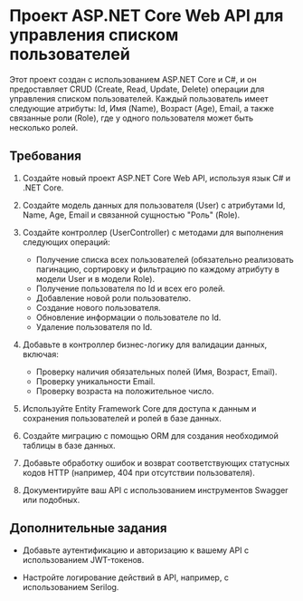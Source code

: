 # Проект ASP.NET Core Web API для управления списком пользователей

Этот проект создан с использованием ASP.NET Core и C#, и он предоставляет CRUD (Create, Read, Update, Delete) операции для управления списком пользователей. Каждый пользователь имеет следующие атрибуты: Id, Имя (Name), Возраст (Age), Email, а также связанные роли (Role), где у одного пользователя может быть несколько ролей.

## Требования


1. Создайте новый проект ASP.NET Core Web API, используя язык C# и .NET Core.

2. Создайте модель данных для пользователя (User) с атрибутами Id, Name, Age, Email и связанной сущностью "Роль" (Role).

3. Создайте контроллер (UserController) с методами для выполнения следующих операций:
   - Получение списка всех пользователей (обязательно реализовать пагинацию, сортировку и фильтрацию по каждому атрибуту в модели User и в модели Role).
   - Получение пользователя по Id и всех его ролей.
   - Добавление новой роли пользователю.
   - Создание нового пользователя.
   - Обновление информации о пользователе по Id.
   - Удаление пользователя по Id.

4. Добавьте в контроллер бизнес-логику для валидации данных, включая:
   - Проверку наличия обязательных полей (Имя, Возраст, Email).
   - Проверку уникальности Email.
   - Проверку возраста на положительное число.

5. Используйте Entity Framework Core для доступа к данным и сохранения пользователей и ролей в базе данных.

6. Создайте миграцию с помощью ORM для создания необходимой таблицы в базе данных.

7. Добавьте обработку ошибок и возврат соответствующих статусных кодов HTTP (например, 404 при отсутствии пользователя).

8. Документируйте ваш API с использованием инструментов Swagger или подобных.

## Дополнительные задания

- Добавьте аутентификацию и авторизацию к вашему API с использованием JWT-токенов.

- Настройте логирование действий в API, например, с использованием Serilog.

